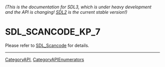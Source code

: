 ###### (This is the documentation for SDL3, which is under heavy development and the API is changing! [SDL2](https://wiki.libsdl.org/SDL2/) is the current stable version!)
# SDL_SCANCODE_KP_7

Please refer to [SDL_Scancode](SDL_Scancode) for details.

----
[CategoryAPI](CategoryAPI), [CategoryAPIEnumerators](CategoryAPIEnumerators)

